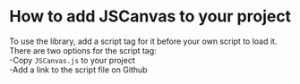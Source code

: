 # How to add JSCanvas to your project
To use the library, add a script tag for it before your own script to load it.\
There are two options for the script tag:\
-Copy `JSCanvas.js` to your project\
-Add a link to the script file on Github
